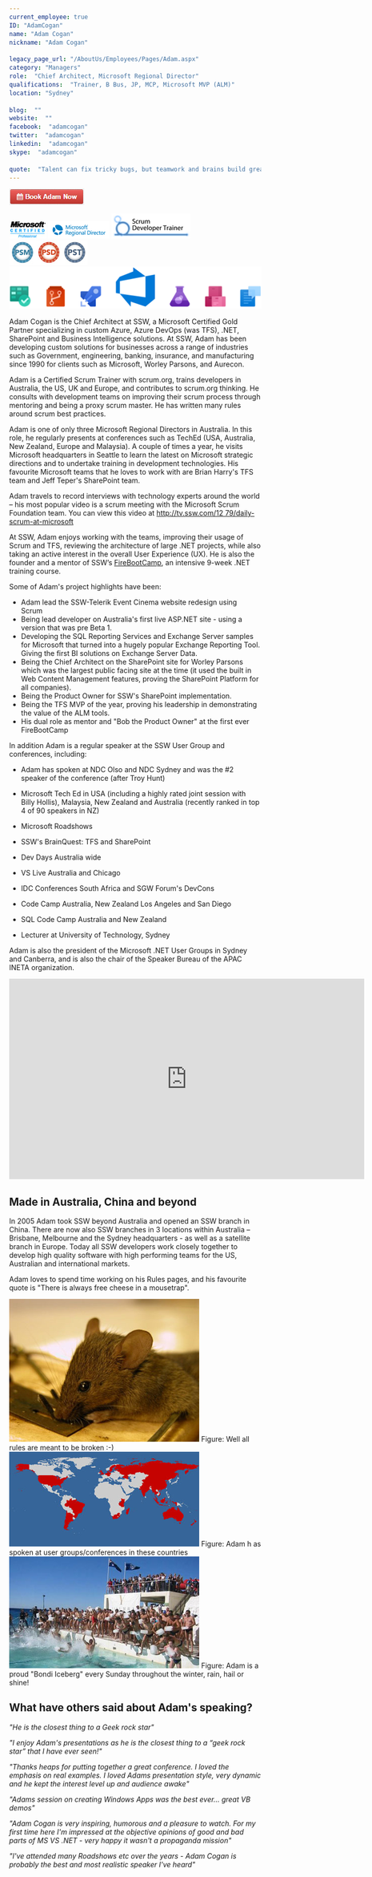 ```yaml
---
current_employee: true
ID: "AdamCogan"
name: "Adam Cogan"
nickname: "Adam Cogan"

legacy_page_url: "/AboutUs/Employees/Pages/Adam.aspx"
category: "Managers"
role:  "Chief Architect, Microsoft Regional Director"
qualifications:  "Trainer, B Bus, JP, MCP, Microsoft MVP (ALM)"
location: "Sydney"

blog:  ""
website:  ""
facebook:  "adamcogan"
twitter:  "adamcogan"
linkedin:  "adamcogan"
skype:  "adamcogan"

quote:  "Talent can fix tricky bugs, but teamwork and brains build great software. "
---
```


 [ ![BookAdamNow.png](./Images/Bio/BookAdamNow.png)](http://veethere.com/With/AdamCogan)
 
 ![](./Images/Bio/microsoftCertified.jpg)
 ![](./Images/Bio/Microsoft-Regional-Director-35h.png)
 ![](./Images/Bio/scrumtrainer.png)
 ![](./Images/Bio/scrum-badges.jpg) 
 ![](./Images/Bio/devops.png) 

Adam Cogan is the Chief Architect at SSW, a Microsoft Certified Gold Partner specializing in custom Azure, Azure DevOps (was TFS), .NET, SharePoint and Business Intelligence solutions. At SSW, Adam has been developing custom solutions for businesses across a range of industries such as Government, engineering, banking, insurance, and manufacturing since 1990 for clients such as Microsoft, Worley Parsons, and Aurecon.   

Adam is a Certified Scrum Trainer with scrum.org, trains developers in Australia, the US, UK and Europe, and contributes to scrum.org thinking. He consults with development teams on improving their scrum process through mentoring and being a proxy scrum master. He has written many rules around scrum best practices.

Adam is one of only three Microsoft Regional Directors in Australia. In this role, he regularly presents at conferences such as TechEd (USA, Australia, New Zealand, Europe and Malaysia). A couple of times a year, he visits Microsoft headquarters in Seattle to learn the latest on Microsoft strategic directions and to undertake training in development technologies. His favourite Microsoft teams that he loves to work with are Brian Harry's TFS team and Jeff Teper's SharePoint team.

Adam travels to record interviews with technology experts around the world – his most popular video is a scrum meeting with the Microsoft Scrum Foundation team. You can view this video at [http://tv.ssw.com/12 79/daily-scrum-at-microsoft ]()  

At SSW, Adam enjoys working with the teams, improving their usage of Scrum and TFS, reviewing the architecture of large .NET projects, while also taking an active interest in the overall User Experience (UX). He is also the founder and a mentor of SSW’s [FireBootCamp](http://firebootcamp.com/), an intensive 9-week .NET training course.

Some of Adam's project highlights have been:  

*   Adam lead the SSW-Telerik Event Cinema website redesign using Scrum 
*   Being lead developer on Australia's first live ASP.NET site - using a version that was pre Beta 1.
*   Developing the SQL Reporting Services and Exchange Server samples for Microsoft that turned into a hugely popular Exchange Reporting Tool. Giving the first BI solutions on Exchange Server Data.
*   Being the Chief Architect on the SharePoint site for Worley Parsons which was the largest public facing site at the time (it used the built in Web Content Management features, proving the SharePoint Platform for all companies). 
*   Being the Product Owner for SSW's SharePoint implementation.
*   Being the TFS MVP of the year, proving his leadership in demonstrating the value of the ALM tools.
*   His dual role as mentor and "Bob the Product Owner" at the first ever FireBootCamp

In addition Adam is a regular speaker at the SSW User Group and conferences, including:  

*   Adam has spoken at NDC Olso and NDC Sydney and was the #2 speaker of the conference (after Troy Hunt)  

*   Microsoft Tech Ed in USA (including a highly rated joint session with Billy Hollis), Malaysia, New Zealand and Australia (recently ranked in top 4 of 90 speakers in NZ) 
*   Microsoft Roadshows
*   SSW's BrainQuest: TFS and SharePoint
*   Dev Days Australia wide
*   VS Live Australia and Chicago
*   IDC Conferences South Africa and SGW Forum's DevCons
*   Code Camp Australia, New Zealand Los Angeles and San Diego
*   SQL Code Camp Australia and New Zealand
*   Lecturer at University of Technology, Sydney

Adam is also the president of the Microsoft .NET User Groups in Sydney and Canberra, and is also the chair of the Speaker Bureau of the APAC INETA organization.  

<div class="ms-rtestate-read ms-rte-embedcode ms-rte-embedil ms-rtestate-notify"><iframe width="710" height="400" src="https://www.youtube.com/embed/0gSgpzmbrBM" frameborder="0"></iframe></div>

## Made in Australia, China and beyond

In 2005 Adam took SSW beyond Australia and opened an SSW branch in China. There are now also SSW branches in 3 locations within Australia – Brisbane, Melbourne and the Sydney headquarters - as well as a satellite branch in Europe. Today all SSW developers work closely together to develop high quality software with high performing teams for the US, Australian and international markets. 

Adam loves to spend time working on his Rules pages, and his favourite quote is "There is always free cheese in a mousetrap".

![](./Images/Bio/figureMouse.jpg) <font class="ms-rteCustom-FigureNormal">Figure: Well all rules are meant to be broken :-) </font> ![](./Images/Bio/figureMap.jpg) <font class="ms-rteCustom-FigureNormal">Figure: Adam h as spoken at user groups/conferences in these countries </font> ![](./Images/Bio/figureIce.jpg) <font class="ms-rteCustom-FigureNormal">Figure: Adam is a proud "Bondi Iceberg" every Sunday throughout the winter, rain, hail or shine!</font>

## What have others said about Adam's speaking? 

 *"He is the closest thing to a Geek rock star"* 

 *"I enjoy Adam's presentations as he is the closest thing to a “geek rock star” that I have ever seen!"*

 *"Thanks heaps for putting together a great conference. I loved the emphasis on real examples. I loved Adams presentation style, very dynamic and he kept the interest level up and audience awake"*

 *"Adams session on creating Windows Apps was the best ever… great VB demos"*

 *"Adam Cogan is very inspiring, humorous and a pleasure to watch. For my first time here I'm impressed at the objective opinions of good and bad parts of MS VS .NET - very happy it wasn't a propaganda mission"*

 *"I've attended many Roadshows etc over the years - Adam Cogan is probably the best and most realistic speaker I've heard"*
